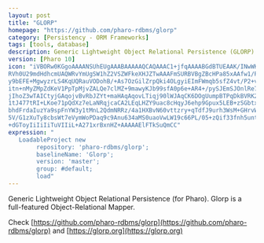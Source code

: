 ```yaml
---
layout: post
title: "GLORP"
homepage: "https://github.com/pharo-rdbms/glorp"
category: [Persistency - ORM Frameworks]
tags: [tools, database]
description: Generic Lightweight Object Relational Persistence (GLORP) for Pharo
version: [Pharo 10]
icon: "iVBORw0KGgoAAAANSUhEUgAAABAAAAAQCAQAAAC1+jfqAAAABGdBTUEAAK/INwWK6QAAABl0
RVh0U29mdHdhcmUAQWRvYmUgSW1hZ2VSZWFkeXHJZTwAAAFmSURBVBgZBcHPa85xAAfw1/Ps
y9bEFE+MgwyzrLS4KqUQRauVODohB/+As7OzGilZrpQki4OLgyiEImFWmqb5sfZ4vt/P2+vV
itn+nMyZMpZdKeV1PpTpMjvZALQe7clMZ+9mawyKJb99sfA0p6e+AR4+/pySJEmSJOnlRe7c
jIhoZ3wTAICtyjGAqojvBvRbJZYt+maHAqAqovLTiqj90lWJAqCK6DOgUumpBTPqDkBVRK2n
1tJ477tRI+LKoe71pQdXz7eLaNRqjcaCA2LEqLHZY9uac8cHqyJ6ehp9Gpux5LEB+zSGbtxf
bhdFrdaIuzYa9spFnYW3y1tMnL2QdmNRRz/4a1HXBvN60vttzry+qTdfJ9urh3WsM+GHrvWe
5V/G1zXuTy8cbsWt7eVymWoPDaq9c9Anu634aMS0uaoVwLW19c66PL/05+zQif33fnh5unt7
+dGToyIiIiIiTuVIIiL+A271xrBxnHZ+AAAAAElFTkSuQmCC"
expression: "
   LoadableProject new 
		repository: 'pharo-rdbms/glorp'; 
		baselineName: 'Glorp'; 
		version: 'master';
		group: #default;
		load"
---
```


Generic Lightweight Object Relational Persistence (for Pharo). Glorp is a full-featured Object-Relational Mapper.

Check [https://github.com/pharo-rdbms/glorp](https://github.com/pharo-rdbms/glorp) and [https://glorp.org](https://glorp.org)